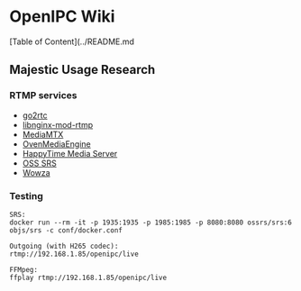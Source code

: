 # OpenIPC Wiki
[Table of Content](../README.md

Majestic Usage Research
-----------------------

### RTMP services

- [go2rtc](https://github.com/AlexxIT/go2rtc)
- [libnginx-mod-rtmp](https://github.com/arut/nginx-rtmp-module)
- [MediaMTX](https://github.com/bluenviron/mediamtx)
- [OvenMediaEngine](https://github.com/AirenSoft/OvenMediaEngine)
- [HappyTime Media Server](https://www.happytimesoft.com/products/media-server/index.html)
- [OSS SRS](https://ossrs.io/)
- [Wowza](https://www.wowza.com/)

### Testing

```
SRS:
docker run --rm -it -p 1935:1935 -p 1985:1985 -p 8080:8080 ossrs/srs:6 objs/srs -c conf/docker.conf

Outgoing (with H265 codec):
rtmp://192.168.1.85/openipc/live

FFMpeg:
ffplay rtmp://192.168.1.85/openipc/live
```
